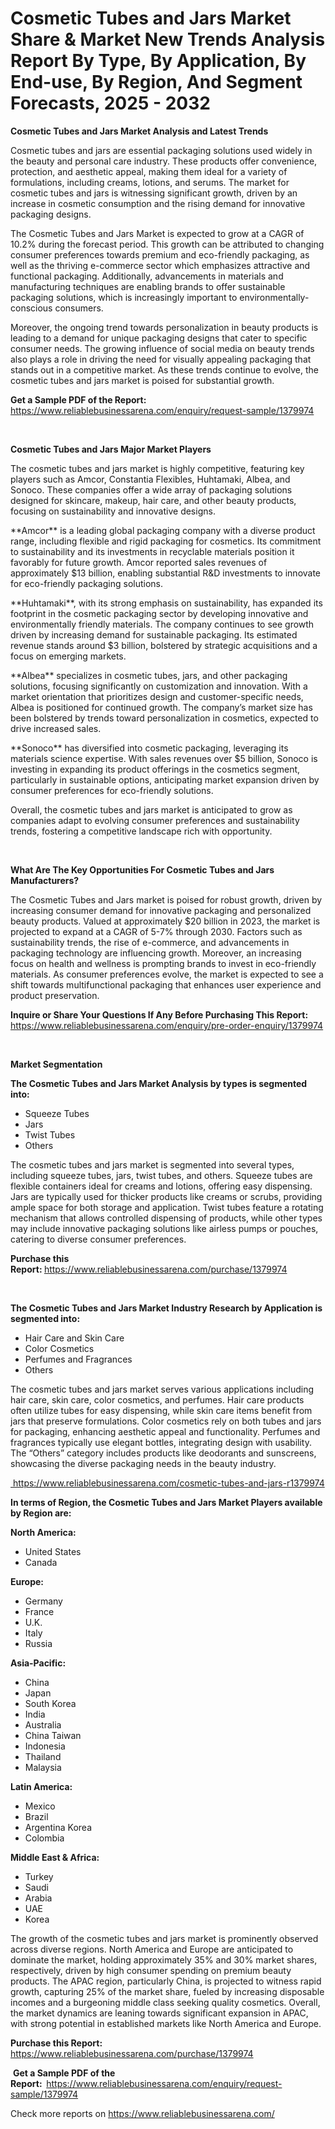 <p><h1>Cosmetic Tubes and Jars Market Share & Market New Trends Analysis Report By Type, By Application, By End-use, By Region, And Segment Forecasts, 2025 - 2032</h1></p><p><strong>Cosmetic Tubes and Jars Market Analysis and Latest Trends</strong></p>
<p><p>Cosmetic tubes and jars are essential packaging solutions used widely in the beauty and personal care industry. These products offer convenience, protection, and aesthetic appeal, making them ideal for a variety of formulations, including creams, lotions, and serums. The market for cosmetic tubes and jars is witnessing significant growth, driven by an increase in cosmetic consumption and the rising demand for innovative packaging designs.</p><p>The Cosmetic Tubes and Jars Market is expected to grow at a CAGR of 10.2% during the forecast period. This growth can be attributed to changing consumer preferences towards premium and eco-friendly packaging, as well as the thriving e-commerce sector which emphasizes attractive and functional packaging. Additionally, advancements in materials and manufacturing techniques are enabling brands to offer sustainable packaging solutions, which is increasingly important to environmentally-conscious consumers. </p><p>Moreover, the ongoing trend towards personalization in beauty products is leading to a demand for unique packaging designs that cater to specific consumer needs. The growing influence of social media on beauty trends also plays a role in driving the need for visually appealing packaging that stands out in a competitive market. As these trends continue to evolve, the cosmetic tubes and jars market is poised for substantial growth.</p></p>
<p><strong>Get a Sample PDF of the Report:&nbsp;</strong> <a href="https://www.reliablebusinessarena.com/enquiry/request-sample/1379974?utm_campaign=1990&utm_medium=2&utm_source=Github&utm_content=ia&utm_term=09022025&utm_id=cosmetic-tubes-and-jars">https://www.reliablebusinessarena.com/enquiry/request-sample/1379974</a></p>
<p>&nbsp;</p>
<p><strong>Cosmetic Tubes and Jars Major Market Players</strong></p>
<p><p>The cosmetic tubes and jars market is highly competitive, featuring key players such as Amcor, Constantia Flexibles, Huhtamaki, Albea, and Sonoco. These companies offer a wide array of packaging solutions designed for skincare, makeup, hair care, and other beauty products, focusing on sustainability and innovative designs.</p><p>**Amcor** is a leading global packaging company with a diverse product range, including flexible and rigid packaging for cosmetics. Its commitment to sustainability and its investments in recyclable materials position it favorably for future growth. Amcor reported sales revenues of approximately $13 billion, enabling substantial R&D investments to innovate for eco-friendly packaging solutions.</p><p>**Huhtamaki**, with its strong emphasis on sustainability, has expanded its footprint in the cosmetic packaging sector by developing innovative and environmentally friendly materials. The company continues to see growth driven by increasing demand for sustainable packaging. Its estimated revenue stands around $3 billion, bolstered by strategic acquisitions and a focus on emerging markets.</p><p>**Albea** specializes in cosmetic tubes, jars, and other packaging solutions, focusing significantly on customization and innovation. With a market orientation that prioritizes design and customer-specific needs, Albea is positioned for continued growth. The company’s market size has been bolstered by trends toward personalization in cosmetics, expected to drive increased sales.</p><p>**Sonoco** has diversified into cosmetic packaging, leveraging its materials science expertise. With sales revenues over $5 billion, Sonoco is investing in expanding its product offerings in the cosmetics segment, particularly in sustainable options, anticipating market expansion driven by consumer preferences for eco-friendly solutions.</p><p>Overall, the cosmetic tubes and jars market is anticipated to grow as companies adapt to evolving consumer preferences and sustainability trends, fostering a competitive landscape rich with opportunity.</p></p>
<p>&nbsp;</p>
<p><strong>What Are The Key Opportunities For Cosmetic Tubes and Jars Manufacturers?</strong></p>
<p><p>The Cosmetic Tubes and Jars market is poised for robust growth, driven by increasing consumer demand for innovative packaging and personalized beauty products. Valued at approximately $20 billion in 2023, the market is projected to expand at a CAGR of 5-7% through 2030. Factors such as sustainability trends, the rise of e-commerce, and advancements in packaging technology are influencing growth. Moreover, an increasing focus on health and wellness is prompting brands to invest in eco-friendly materials. As consumer preferences evolve, the market is expected to see a shift towards multifunctional packaging that enhances user experience and product preservation.</p></p>
<p><strong>Inquire or Share Your Questions If Any Before Purchasing This Report:</strong> <a href="https://www.reliablebusinessarena.com/enquiry/pre-order-enquiry/1379974?utm_campaign=1990&utm_medium=2&utm_source=Github&utm_content=ia&utm_term=09022025&utm_id=cosmetic-tubes-and-jars">https://www.reliablebusinessarena.com/enquiry/pre-order-enquiry/1379974</a></p>
<p>&nbsp;</p>
<p><strong>Market Segmentation</strong></p>
<p><strong>The Cosmetic Tubes and Jars Market Analysis by types is segmented into:</strong></p>
<p><ul><li>Squeeze Tubes</li><li>Jars</li><li>Twist Tubes</li><li>Others</li></ul></p>
<p><p>The cosmetic tubes and jars market is segmented into several types, including squeeze tubes, jars, twist tubes, and others. Squeeze tubes are flexible containers ideal for creams and lotions, offering easy dispensing. Jars are typically used for thicker products like creams or scrubs, providing ample space for both storage and application. Twist tubes feature a rotating mechanism that allows controlled dispensing of products, while other types may include innovative packaging solutions like airless pumps or pouches, catering to diverse consumer preferences.</p></p>
<p><strong>Purchase this Report:&nbsp;</strong><a href="https://www.reliablebusinessarena.com/purchase/1379974?utm_campaign=1990&utm_medium=2&utm_source=Github&utm_content=ia&utm_term=09022025&utm_id=cosmetic-tubes-and-jars">https://www.reliablebusinessarena.com/purchase/1379974</a></p>
<p>&nbsp;</p>
<p><strong>The Cosmetic Tubes and Jars Market Industry Research by Application is segmented into:</strong></p>
<p><ul><li>Hair Care and Skin Care</li><li>Color Cosmetics</li><li>Perfumes and Fragrances</li><li>Others</li></ul></p>
<p><p>The cosmetic tubes and jars market serves various applications including hair care, skin care, color cosmetics, and perfumes. Hair care products often utilize tubes for easy dispensing, while skin care items benefit from jars that preserve formulations. Color cosmetics rely on both tubes and jars for packaging, enhancing aesthetic appeal and functionality. Perfumes and fragrances typically use elegant bottles, integrating design with usability. The “Others” category includes products like deodorants and sunscreens, showcasing the diverse packaging needs in the beauty industry.</p></p>
<p><a href="https://www.reliablebusinessarena.com/cosmetic-tubes-and-jars-r1379974?utm_campaign=1990&utm_medium=2&utm_source=Github&utm_content=ia&utm_term=09022025&utm_id=cosmetic-tubes-and-jars">&nbsp;https://www.reliablebusinessarena.com/cosmetic-tubes-and-jars-r1379974</a></p>
<p><strong>In terms of Region, the Cosmetic Tubes and Jars Market Players available by Region are:</strong></p>
<p>
    <p> <strong> North America: </strong>
        <ul>
            <li>United States</li>
            <li>Canada</li>
        </ul>
        </p> 
    <p> <strong> Europe: </strong>
        <ul>
            <li>Germany</li>
            <li>France</li>
            <li>U.K.</li>
            <li>Italy</li>
            <li>Russia</li>
        </ul>
        </p> 
    <p> <strong> Asia-Pacific: </strong>
        <ul>
            <li>China</li>
            <li>Japan</li>
            <li>South Korea</li>
            <li>India</li>
            <li>Australia</li>
            <li>China Taiwan</li>
            <li>Indonesia</li>
            <li>Thailand</li>
            <li>Malaysia</li>
        </ul>
        </p> 
    <p> <strong> Latin America: </strong>
        <ul>
            <li>Mexico</li>
            <li>Brazil</li>
            <li>Argentina Korea</li>
            <li>Colombia</li>
        </ul>
        </p> 
    <p> <strong> Middle East & Africa: </strong>
        <ul>
            <li>Turkey</li>
            <li>Saudi</li>
            <li>Arabia</li>
            <li>UAE</li>
            <li>Korea</li>
        </ul>
    </p>
    </p>
<p><p>The growth of the cosmetic tubes and jars market is prominently observed across diverse regions. North America and Europe are anticipated to dominate the market, holding approximately 35% and 30% market shares, respectively, driven by high consumer spending on premium beauty products. The APAC region, particularly China, is projected to witness rapid growth, capturing 25% of the market share, fueled by increasing disposable incomes and a burgeoning middle class seeking quality cosmetics. Overall, the market dynamics are leaning towards significant expansion in APAC, with strong potential in established markets like North America and Europe.</p></p>
<p><strong>Purchase this Report: </strong><a href="https://www.reliablebusinessarena.com/purchase/1379974?utm_campaign=1990&utm_medium=2&utm_source=Github&utm_content=ia&utm_term=09022025&utm_id=cosmetic-tubes-and-jars">https://www.reliablebusinessarena.com/purchase/1379974</a></p>
<p>&nbsp;<strong>Get a Sample PDF of the Report:&nbsp;&nbsp;</strong><a href="https://www.reliablebusinessarena.com/enquiry/request-sample/1379974?utm_campaign=1990&utm_medium=2&utm_source=Github&utm_content=ia&utm_term=09022025&utm_id=cosmetic-tubes-and-jars">https://www.reliablebusinessarena.com/enquiry/request-sample/1379974</a></p>
<p><strong></strong></p>
<p>Check more reports on <a href="https://www.reliablebusinessarena.com/?utm_campaign=1990&utm_medium=2&utm_source=Github&utm_content=ia&utm_term=09022025&utm_id=cosmetic-tubes-and-jars">https://www.reliablebusinessarena.com/</a></p>